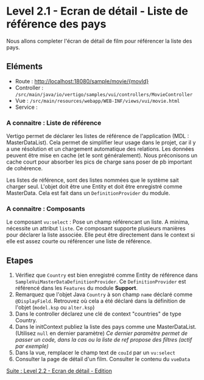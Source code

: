 # Level 2.1 - Ecran de détail - Liste de référence des pays

Nous allons completer l'écran de détail de film pour référencer la liste des pays.

## Eléments

- Route : [http://localhost:18080/sample/movie/{movId}](http://localhost:18080/sample/movie/3678598)
- Controller : `/src/main/java/io/vertigo/samples/vui/controllers/MovieController`
- Vue : `/src/main/resources/webapp/WEB-INF/views/vui/movie.html`
- Service : 

### A connaitre : Liste de référence

Vertigo permet de déclarer les listes de référence de l'application (MDL : MasterDataList). 
Cela permet de simplifier leur usage dans le projet, car il y a une résolution et un chargement automatique des relations. 
Les données peuvent être mise en cache (et le sont généralement). 
Nous préconisons un cache court pour absorber les pics de charge sans poser de pb important de cohérence.

Les listes de référence, sont des listes nommées que le système sait charger seul. L'objet doit être une Entity et doit être enregistré comme MasterData.
Cela est fait dans un `DefinitionProvider` du module.


### A connaitre : Composants

Le composant `vu:select` : Pose un champ référencant un liste. A minima, nécessite un attribut `liste`. Ce composant supporte plusieurs manières pour déclarer la liste associée. 
Elle peut être directement dans le context si elle est assez courte ou référencer une liste de référence.

## Etapes

1. Vérifiez que `Country` est bien enregistré comme Entity de référence dans `SampleVuiMasterDataDefinitionProvider`. Ce `DefinitionProvider` est référencé dans les `Features` du module **Support**.
2. Remarquez que l'objet Java `Country` à son champ `name` déclaré comme `@DisplayField`. Retrouvez où cela a été déclaré dans la définition de l'objet (`model.ksp` ou `alter.ksp`)
3. Dans le controller déclarez une clé de context "countries" de type Country.
4. Dans le initContext publiez la liste des pays comme une MasterDataList. (Utilisez `null` en dernier paramètre)
*Ce dernier paramètre permet de passer un code, dans la cas ou la liste de ref propose des filtres (actif par exemple)*
4. Dans la vue, remplacer le champ text de `couId` par un `vu:select`
7. Consulter la page de détail d'un film. Consulter le contenu du `vueData`

[Suite : Level 2.2 - Ecran de détail - Edition](./Level2.2.md)
